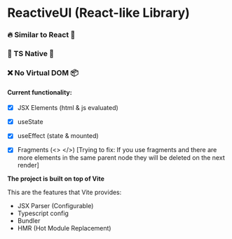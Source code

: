 # ReactiveUI (React-like Library)

### 🔥 Similar to React 👀
### 🔑 TS Native 🔐
### ❌ No Virtual DOM 📦

#### Current functionality:
- [x] JSX Elements (html & js evaluated)
- [x] useState
- [x] useEffect (state & mounted)
- [x] Fragments (<> </>) [Trying to fix: If you use fragments and there are more elements in the same parent node they will be deleted on the next render] 


**The project is built on top of Vite**

This are the features that Vite provides:
  - JSX Parser (Configurable)
  - Typescript config
  - Bundler
  - HMR (Hot Module Replacement)
